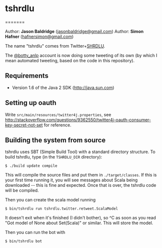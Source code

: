 # tshrdlu
=======

Author: **Jason Baldridge** (jasonbaldridge@gmail.com)
Author: **Simon Hafner** (hafnersimon@gmail.com)

The name "tshrdlu" comes from Twitter+[SHRDLU](http://en.wikipedia.org/wiki/SHRDLU).

The [@botty_anlp](https://twitter.com/botty_anlp) account is now doing
some tweeting of its own (by which I mean automated tweeting, based on
the code in this repository).

## Requirements

* Version 1.6 of the Java 2 SDK (http://java.sun.com)

## Setting up oauth

Write `src/main/resources/twitter4j.properties`, see
http://stackoverflow.com/questions/9362550/twitter4j-oauth-consumer-key-secret-not-set
for reference.

## Building the system from source

tshrdlu uses SBT (Simple Build Tool) with a standard directory
structure.  To build tshrdlu, type (in the `TSHRDLU_DIR` directory):

	$ ./build update compile

This will compile the source files and put them in
`./target/classes`. If this is your first time running it, you will see
messages about Scala being downloaded -- this is fine and
expected. Once that is over, the tshrdlu code will be compiled.

Then you can create the scala model running

    $ bin/tshrdlu run tshrdlu.twitter.retweet.ScalaModel

It doesn't exit when it's finished (I didn't bother), so ^C as soon as
you read "Got model of None about Set(Scala)" or similar. This will
store the model.

Then you can run the bot with

    $ bin/tshrdlu bot
